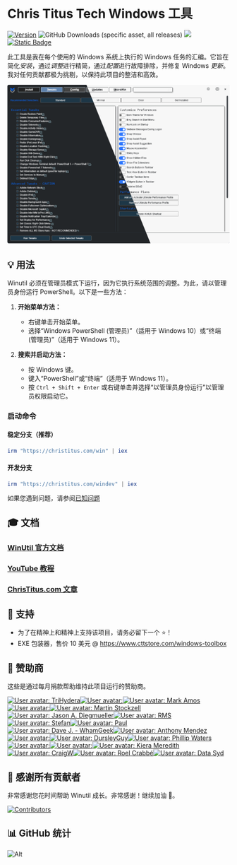 # Chris Titus Tech Windows 工具

[![Version](https://img.shields.io/github/v/release/ChrisTitusTech/winutil?color=%230567ff&label=最新版本&style=for-the-badge)](https://github.com/ChrisTitusTech/winutil/releases/latest)
![GitHub Downloads (specific asset, all releases)](https://img.shields.io/github/downloads/ChrisTitusTech/winutil/winutil.ps1?label=总下载量&style=for-the-badge)
[![](https://dcbadge.limes.pink/api/server/https://discord.gg/RUbZUZyByQ?theme=default-inverted&style=for-the-badge)](https://discord.gg/RUbZUZyByQ)
[![Static Badge](https://img.shields.io/badge/文档-_?style=for-the-badge&logo=bookstack&color=grey)](https://winutil.christitus.com/)

此工具是我在每个使用的 Windows 系统上执行的 Windows 任务的汇编。它旨在简化*安装*，通过*调整*进行精简，通过*配置*进行故障排除，并修复 Windows *更新*。我对任何贡献都极为挑剔，以保持此项目的整洁和高效。

![screen-install](./docs/assets/Title-Screen.png)

## 💡 用法

Winutil 必须在管理员模式下运行，因为它执行系统范围的调整。为此，请以管理员身份运行 PowerShell。以下是一些方法：

1. **开始菜单方法：**
   - 右键单击开始菜单。
   - 选择“Windows PowerShell (管理员)”（适用于 Windows 10）或“终端 (管理员)”（适用于 Windows 11）。

2. **搜索并启动方法：**
   - 按 Windows 键。
   - 键入“PowerShell”或“终端”（适用于 Windows 11）。
   - 按 `Ctrl + Shift + Enter` 或右键单击并选择“以管理员身份运行”以管理员权限启动它。

### 启动命令

#### 稳定分支（推荐）

```ps1
irm "https://christitus.com/win" | iex
```
#### 开发分支

```ps1
irm "https://christitus.com/windev" | iex
```

如果您遇到问题，请参阅[已知问题](https://winutil.christitus.com/knownissues/)

## 🎓 文档

### [WinUtil 官方文档](https://winutil.christitus.com/)

### [YouTube 教程](https://www.youtube.com/watch?v=6UQZ5oQg8XA)

### [ChrisTitus.com 文章](https://christitus.com/windows-tool/)

## 💖 支持
- 为了在精神上和精神上支持该项目，请务必留下一个 ⭐️！
- EXE 包装器，售价 10 美元 @ https://www.cttstore.com/windows-toolbox

## 💖 赞助商

这些是通过每月捐款帮助维持此项目运行的赞助商。

<!-- sponsors --><a href="https://github.com/TriHydera"><img src="https:&#x2F;&#x2F;github.com&#x2F;TriHydera.png" width="60px" alt="User avatar: TriHydera" /></a><a href="https://github.com/DelDongo"><img src="https:&#x2F;&#x2F;github.com&#x2F;DelDongo.png" width="60px" alt="User avatar: " /></a><a href="https://github.com/markamos"><img src="https:&#x2F;&#x2F;github.com&#x2F;markamos.png" width="60px" alt="User avatar: Mark Amos" /></a><a href="https://github.com/dwelfusius"><img src="https:&#x2F;&#x2F;github.com&#x2F;dwelfusius.png" width="60px" alt="User avatar: " /></a><a href="https://github.com/mews-se"><img src="https:&#x2F;&#x2F;github.com&#x2F;mews-se.png" width="60px" alt="User avatar: Martin Stockzell" /></a><a href="https://github.com/jdiegmueller"><img src="https:&#x2F;&#x2F;github.com&#x2F;jdiegmueller.png" width="60px" alt="User avatar: Jason A. Diegmueller" /></a><a href="https://github.com/robertsandrock"><img src="https:&#x2F;&#x2F;github.com&#x2F;robertsandrock.png" width="60px" alt="User avatar: RMS" /></a><a href="https://github.com/KenichiQaz"><img src="https:&#x2F;&#x2F;github.com&#x2F;KenichiQaz.png" width="60px" alt="User avatar: Stefan" /></a><a href="https://github.com/paulsheets"><img src="https:&#x2F;&#x2F;github.com&#x2F;paulsheets.png" width="60px" alt="User avatar: Paul" /></a><a href="https://github.com/djones369"><img src="https:&#x2F;&#x2F;github.com&#x2F;djones369.png" width="60px" alt="User avatar: Dave J. - WhamGeek" /></a><a href="https://github.com/anthonymendez"><img src="https:&#x2F;&#x2F;github.com&#x2F;anthonymendez.png" width="60px" alt="User avatar: Anthony Mendez" /></a><a href="https://github.com/FatBastard0"><img src="https:&#x2F;&#x2F;github.com&#x2F;FatBastard0.png" width="60px" alt="User avatar: " /></a><a href="https://github.com/DursleyGuy"><img src="https:&#x2F;&#x2F;github.com&#x2F;DursleyGuy.png" width="60px" alt="User avatar: DursleyGuy" /></a><a href="https://github.com/realmuddy"><img src="https:&#x2F;&#x2F;github.com&#x2F;realmuddy.png" width="60px" alt="User avatar: Phillip Waters" /></a><a href="https://github.com/quaszi"><img src="https:&#x2F;&#x2F;github.com&#x2F;quaszi.png" width="60px" alt="User avatar: " /></a><a href="https://github.com/DwayneTheRockLobster1"><img src="https:&#x2F;&#x2F;github.com&#x2F;DwayneTheRockLobster1.png" width="60px" alt="User avatar: " /></a><a href="https://github.com/KieraKujisawa"><img src="https:&#x2F;&#x2F;github.com&#x2F;KieraKujisawa.png" width="60px" alt="User avatar: Kiera Meredith" /></a><a href="https://github.com/craigccfl"><img src="https:&#x2F;&#x2F;github.com&#x2F;craigccfl.png" width="60px" alt="User avatar: CraigW" /></a><a href="https://github.com/RoelCrabbe"><img src="https:&#x2F;&#x2F;github.com&#x2F;RoelCrabbe.png" width="60px" alt="User avatar: Roel Crabbé" /></a><a href="https://github.com/Data-Syd"><img src="https:&#x2F;&#x2F;github.com&#x2F;Data-Syd.png" width="60px" alt="User avatar: Data Syd" /></a><!-- sponsors -->

## 🏅 感谢所有贡献者
非常感谢您花时间帮助 Winutil 成长。非常感谢！继续加油 🍻。

[![Contributors](https://contrib.rocks/image?repo=ChrisTitusTech/winutil)](https://github.com/ChrisTitusTech/winutil/graphs/contributors)

## 📊 GitHub 统计

![Alt](https://repobeats.axiom.co/api/embed/aad37eec9114c507f109d34ff8d38a59adc9503f.svg "Repobeats analytics image")
